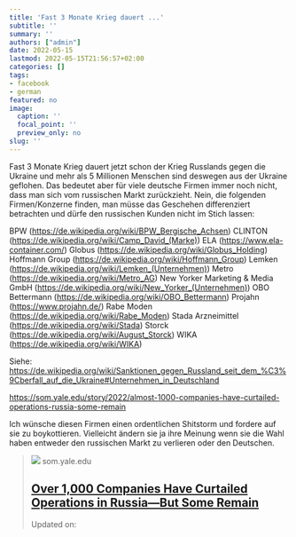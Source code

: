 ```yaml
---
title: 'Fast 3 Monate Krieg dauert ...'
subtitle: ''
summary: ''
authors: ["admin"]
date: 2022-05-15
lastmod: 2022-05-15T21:56:57+02:00
categories: []
tags:
- facebook
- german
featured: no
image:
  caption: ''
  focal_point: ''
  preview_only: no
slug: ''
---
```

Fast 3 Monate Krieg dauert jetzt schon der Krieg Russlands gegen die Ukraine und mehr als 5 Millionen Menschen sind deswegen aus der Ukraine geflohen. Das bedeutet aber für viele deutsche Firmen immer noch nicht, dass man sich vom russischen Markt zurückzieht. Nein, die folgenden Firmen/Konzerne finden, man müsse das Geschehen differenziert betrachten und dürfe den russischen Kunden nicht im Stich lassen:

BPW (https://de.wikipedia.org/wiki/BPW_Bergische_Achsen)
CLINTON (https://de.wikipedia.org/wiki/Camp_David_(Marke))
ELA (https://www.ela-container.com/)
Globus (https://de.wikipedia.org/wiki/Globus_Holding)
Hoffmann Group (https://de.wikipedia.org/wiki/Hoffmann_Group)
Lemken (https://de.wikipedia.org/wiki/Lemken_(Unternehmen))
Metro (https://de.wikipedia.org/wiki/Metro_AG)
New Yorker Marketing & Media GmbH (https://de.wikipedia.org/wiki/New_Yorker_(Unternehmen))
OBO Bettermann (https://de.wikipedia.org/wiki/OBO_Bettermann)
Projahn (https://www.projahn.de/)
Rabe Moden (https://de.wikipedia.org/wiki/Rabe_Moden)
Stada Arzneimittel (https://de.wikipedia.org/wiki/Stada)
Storck (https://de.wikipedia.org/wiki/August_Storck)
WIKA (https://de.wikipedia.org/wiki/WIKA)

Siehe:
https://de.wikipedia.org/wiki/Sanktionen_gegen_Russland_seit_dem_%C3%9Cberfall_auf_die_Ukraine#Unternehmen_in_Deutschland

https://som.yale.edu/story/2022/almost-1000-companies-have-curtailed-operations-russia-some-remain

Ich wünsche diesen Firmen einen ordentlichen Shitstorm und fordere auf sie zu boykottieren. Vielleicht ändern sie ja ihre Meinung wenn sie die Wahl haben entweder den russischen Markt zu verlieren oder den Deutschen.
> [![](https://som.yale.edu/sites/default/files/styles/open_graph/public/2022-04/companies_graphic_vers_bmw_fiverr.jpg?h=b27a5c9f&itok=nkpGaxx7)](https://som.yale.edu/story/2022/almost-1000-companies-have-curtailed-operations-russia-some-remain)
> som.yale.edu
> ## [Over 1,000 Companies Have Curtailed Operations in Russia—But Some Remain](https://som.yale.edu/story/2022/almost-1000-companies-have-curtailed-operations-russia-some-remain)
>
>Updated on: 


